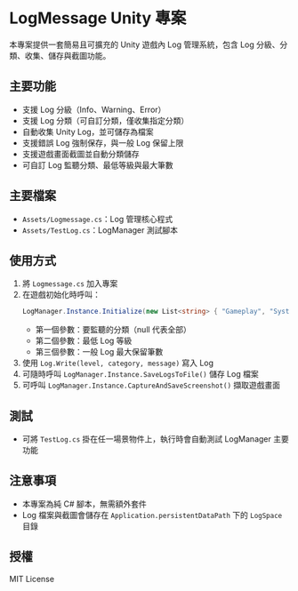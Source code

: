 # LogMessage Unity 專案

本專案提供一套簡易且可擴充的 Unity 遊戲內 Log 管理系統，包含 Log 分級、分類、收集、儲存與截圖功能。

## 主要功能
- 支援 Log 分級（Info、Warning、Error）
- 支援 Log 分類（可自訂分類，僅收集指定分類）
- 自動收集 Unity Log，並可儲存為檔案
- 支援錯誤 Log 強制保存，與一般 Log 保留上限
- 支援遊戲畫面截圖並自動分類儲存
- 可自訂 Log 監聽分類、最低等級與最大筆數

## 主要檔案
- `Assets/Logmessage.cs`：Log 管理核心程式
- `Assets/TestLog.cs`：LogManager 測試腳本

## 使用方式
1. 將 `Logmessage.cs` 加入專案
2. 在遊戲初始化時呼叫：
   ```csharp
   LogManager.Instance.Initialize(new List<string> { "Gameplay", "System" }, LogLevel.Info, 100);
   ```
   - 第一個參數：要監聽的分類（null 代表全部）
   - 第二個參數：最低 Log 等級
   - 第三個參數：一般 Log 最大保留筆數
3. 使用 `Log.Write(level, category, message)` 寫入 Log
4. 可隨時呼叫 `LogManager.Instance.SaveLogsToFile()` 儲存 Log 檔案
5. 可呼叫 `LogManager.Instance.CaptureAndSaveScreenshot()` 擷取遊戲畫面

## 測試
- 可將 `TestLog.cs` 掛在任一場景物件上，執行時會自動測試 LogManager 主要功能

## 注意事項
- 本專案為純 C# 腳本，無需額外套件
- Log 檔案與截圖會儲存在 `Application.persistentDataPath` 下的 `LogSpace` 目錄

## 授權
MIT License

